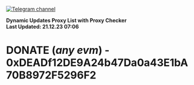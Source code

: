 [![Telegram channel](https://img.shields.io/endpoint?url=https://runkit.io/damiankrawczyk/telegram-badge/branches/master?url=https://t.me/n4z4v0d)](https://t.me/n4z4v0d) 

**Dynamic Updates Proxy List with Proxy Checker**  
**Last Updated: 21.12.23 07:06**

# DONATE (_any evm_) - 0xDEADf12DE9A24b47Da0a43E1bA70B8972F5296F2
